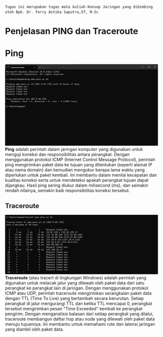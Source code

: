 
`Tugas ini merupakan tugas mata kuliah Konsep Jaringan yang dibimbing oleh Bpk. Dr. Ferry Astika Saputra,ST, M.Sc`

# Penjelasan PING dan Traceroute


# Ping
![ss ping](../assets/ping.png)
**Ping** adalah perintah dalam jaringan komputer yang digunakan untuk menguji koneksi dan responsibilitas antara perangkat. Dengan menggunakan protokol ICMP (Internet Control Message Protocol), perintah ping mengirimkan paket data ke tujuan yang ditentukan (seperti alamat IP atau nama domain) dan kemudian mengukur berapa lama waktu yang diperlukan untuk paket kembali. Ini membantu dalam menilai kecepatan dan kualitas koneksi serta untuk mendeteksi apakah perangkat tujuan dapat dijangkau. Hasil ping sering diukur dalam milisecond (ms), dan semakin rendah nilainya, semakin baik responsibilitas koneksi tersebut.

## Traceroute
![ss tracert](../assets/tracert.png)
**Traceroute** (atau tracert di lingkungan Windows) adalah perintah yang digunakan untuk melacak jalur yang dilewati oleh paket data dari satu perangkat ke perangkat lain di jaringan. Dengan menggunakan protokol ICMP atau UDP, perintah traceroute mengirimkan serangkaian paket data dengan TTL (Time To Live) yang bertambah secara berurutan. Setiap perangkat di jalur mengurangi TTL dan ketika TTL mencapai 0, perangkat tersebut mengirimkan pesan "Time Exceeded" kembali ke perangkat pengirim. Dengan menganalisis balasan dari setiap perangkat yang dilalui, traceroute membangun daftar hop atau node yang dilewati oleh paket data menuju tujuannya. Ini membantu untuk memahami rute dan latensi jaringan yang diambil oleh paket data.


